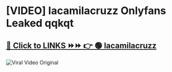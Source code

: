 
 # [VIDEO] lacamilacruzz Onlyfans Leaked qqkqt

## <h2><a href="https://clipsfans.com/lacamilacruzz&ref=git">🔗 Click to LINKS ⏩⏩ 👉 🟢 lacamilacruzz </a></h2>

<a href="https://clipsfans.com/lacamilacruzz&ref=git" rel="nofollow" data-target="animated-image.originalLink"><img src="https://i.ibb.co.com/xMMVF88/686577567.gif" alt="Viral Video Original" style="max-width: 100%; display: inline-block;" data-target="animated-image.originalImage"></a>

